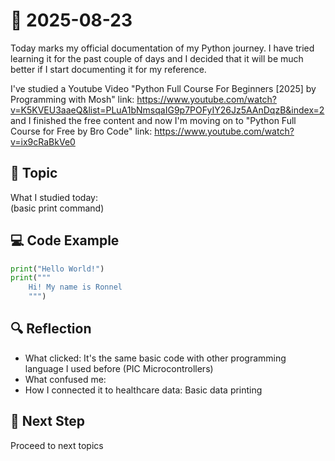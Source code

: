 # 📅 2025-08-23

Today marks my official documentation of my Python journey. I have tried learning it for
the past couple of days and I decided that it will be much better if
I start documenting it for my reference.

I've studied a Youtube Video "Python Full Course For Beginners [2025] by Programming with Mosh"
link: https://www.youtube.com/watch?v=K5KVEU3aaeQ&list=PLuA1bNmsqaIG9p7POFyIY26Jz5AAnDqzB&index=2
and I finished the free content and now I'm moving on to "Python Full Course for Free by Bro Code"
link: https://www.youtube.com/watch?v=ix9cRaBkVe0

## 📝 Topic

What I studied today:  
(basic print command)

## 💻 Code Example

```python
print("Hello World!")
print("""
    Hi! My name is Ronnel
    """)
```

## 🔍 Reflection

- What clicked:  It's the same basic code with other programming language I used before (PIC Microcontrollers)
- What confused me:  
- How I connected it to healthcare data:  Basic data printing

## 🎯 Next Step

Proceed to next topics
